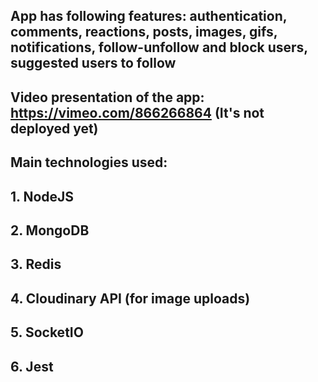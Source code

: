 ## App has following features: authentication, comments, reactions, posts, images, gifs, notifications, follow-unfollow and block users, suggested users to follow

## Video presentation of the app: https://vimeo.com/866266864 (It's not deployed yet)

## Main technologies used:

## 1. NodeJS
## 2. MongoDB
## 3. Redis
## 4. Cloudinary API (for image uploads)
## 5. SocketIO
## 6. Jest
